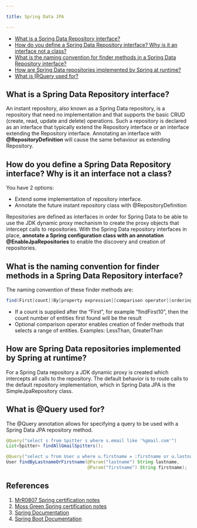 ```yaml
---

title: Spring Data JPA

---
```


* [What is a Spring Data Repository interface?](#what-is-a-spring-data-repository-interface)
* [How do you define a Spring Data Repository interface? Why is it an interface not a class?](#how-do-you-define-a-spring-data-repository-interface-why-is-it-an-interface-not-a-class)
* [What is the naming convention for finder methods in a Spring Data Repository interface?](#what-is-the-naming-convention-for-finder-methods-in-a-spring-data-repository-interface)
* [How are Spring Data repositories implemented by Spring at runtime?](#how-are-spring-data-repositories-implemented-by-spring-at-runtime)
* [What is @Query used for?](#what-is-query-used-for)

## What is a Spring Data Repository interface?

An instant repository, also known as a Spring Data repository, is a repository that need no implementation and that supports the basic CRUD (create, read, update and delete) operations. Such a repository is declared as an interface that typically extend the Repository interface or an interface extending the Repository interface. Annotating an interface with **@RepositoryDefinition** will cause the same behaviour as extending Repository.

## How do you define a Spring Data Repository interface? Why is it an interface not a class?

You have 2 options:
- Extend some implementation of repository interface.
- Annotate the future instant repository class with @RepositoryDefinition

Repositories are defined as interfaces in order for Spring Data to be able to use the JDK dynamic proxy mechanism to create the proxy objects that intercept calls to repositories. With the Spring Data repository interfaces in place, **annotate a Spring configuration class with an annotation @EnableJpaRepositories** to enable the discovery and creation of repositories.

## What is the naming convention for finder methods in a Spring Data Repository interface?

The naming convention of these finder methods are:
```java
find(First[count])By[property expression][comparison operator][ordering operator]
```
- If a count is supplied after the “First”, for example “findFirst10”, then the count number of entities first found will be the result
- Optional comparison operator enables creation of finder methods that selects a range of entities. Examples: LessThan, GreaterThan

## How are Spring Data repositories implemented by Spring at runtime?

For a Spring Data repository a JDK dynamic proxy is created which intercepts all calls to the repository. The default behavior is to route calls to the default repository implementation, which in Spring Data JPA is the SimpleJpaRepository class.

## What is @Query used for?

The @Query annotation allows for specifying a query to be used with a Spring Data JPA repository method.

```java
@Query("select s from Spitter s where s.email like '%gmail.com'")
List<Spitter> findAllGmailSpitters();
```

```java
@Query("select u from User u where u.firstname = :firstname or u.lastname = :lastname")
User findByLastnameOrFirstname(@Param("lastname") String lastname,
                               @Param("firstname") String firstname);                   
```

## References

1. [MrR0807 Spring certification notes](https://github.com/MrR0807/SpringCertification5.0)
2. [Moss Green Spring certification notes](https://mossgreen.github.io/)
3. [Spring Documentation](https://docs.spring.io/spring-framework/docs/5.3.8/reference/html/)
4. [Spring Boot Documentation](https://docs.spring.io/spring-boot/docs/current/reference/htmlsingle/)